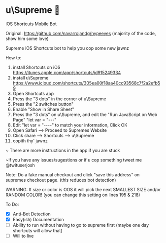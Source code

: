# u\Supreme 🐶
iOS Shortcuts Mobile Bot

Original: https://github.com/navarrojandg/hypeeyes (majority of the code, show him some love)

Supreme iOS Shortcuts bot to help you cop some new jawnz

How to:

1) install Shortcuts on iOS https://itunes.apple.com/app/shortcuts/id915249334
2) install u\Supreme https://www.icloud.com/shortcuts/305ea00f18aa40cc93568c7f2a2efb59
3) Open Shortcuts app
4) Press the "3 dots" in the corner of u\Supreme
5) Press the "2 switches button" 
6) Enable "Show in Share Sheet"
7) Press the "3 dots" on u\Supreme, and edit the "Run JavaScript on Web Page" "let var = "---"
7) Edit "let var = "----" to match your information, Click OK
8) Open Safari --> Proceed to Supremes Website
9) Click share --> Shortcuts --> u\Supreme
10) copith thy' jawnz

~ There are more instructions in the app if you are stuck

~If you have any issues/sugestions or if u cop something tweet me @twituserjosh

Note: Do a fake manual checkout and click "save this address" on supremes checkout page. (this reduces bot detection)

WARNING: If size or color is OOS it will pick the next SMALLEST SIZE and/or RANDOM COLOR!
(you can change this setting on lines 195 & 218)

To Do:
- [x] Anti-Bot Detection
- [x] Easy(ish) Documentation
- [ ] Ability to run without having to go to supreme first (maybe one day shortcuts will allow that)
- [ ] Will to live
